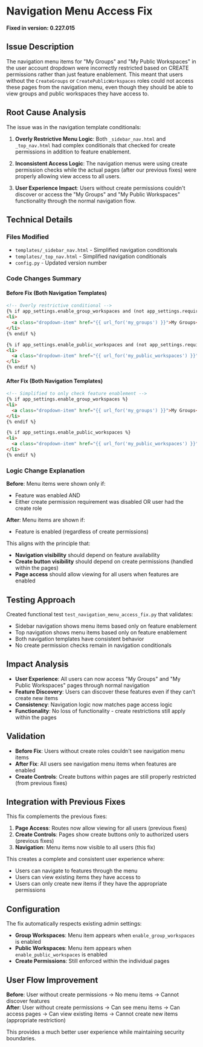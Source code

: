 # Navigation Menu Access Fix

**Fixed in version: 0.227.015**

## Issue Description
The navigation menu items for "My Groups" and "My Public Workspaces" in the user account dropdown were incorrectly restricted based on CREATE permissions rather than just feature enablement. This meant that users without the `CreateGroups` or `CreatePublicWorkspaces` roles could not access these pages from the navigation menu, even though they should be able to view groups and public workspaces they have access to.

## Root Cause Analysis
The issue was in the navigation template conditionals:

1. **Overly Restrictive Menu Logic**: Both `_sidebar_nav.html` and `_top_nav.html` had complex conditionals that checked for create permissions in addition to feature enablement.

2. **Inconsistent Access Logic**: The navigation menus were using create permission checks while the actual pages (after our previous fixes) were properly allowing view access to all users.

3. **User Experience Impact**: Users without create permissions couldn't discover or access the "My Groups" and "My Public Workspaces" functionality through the normal navigation flow.

## Technical Details

### Files Modified
- `templates/_sidebar_nav.html` - Simplified navigation conditionals
- `templates/_top_nav.html` - Simplified navigation conditionals  
- `config.py` - Updated version number

### Code Changes Summary

#### Before Fix (Both Navigation Templates)
```html
<!-- Overly restrictive conditional -->
{% if app_settings.enable_group_workspaces and (not app_settings.require_member_of_create_group or (session.get('user') and session['user'].get('roles') and 'CreateGroups' in session['user']['roles'])) %}
<li>
  <a class="dropdown-item" href="{{ url_for('my_groups') }}">My Groups</a>
</li>
{% endif %}

{% if app_settings.enable_public_workspaces and (not app_settings.require_member_of_create_public_workspace or (session.get('user') and session['user'].get('roles') and 'CreatePublicWorkspaces' in session['user']['roles'])) %}
<li>
  <a class="dropdown-item" href="{{ url_for('my_public_workspaces') }}">My Public Workspaces</a>
</li>
{% endif %}
```

#### After Fix (Both Navigation Templates)
```html
<!-- Simplified to only check feature enablement -->
{% if app_settings.enable_group_workspaces %}
<li>
  <a class="dropdown-item" href="{{ url_for('my_groups') }}">My Groups</a>
</li>
{% endif %}

{% if app_settings.enable_public_workspaces %}
<li>
  <a class="dropdown-item" href="{{ url_for('my_public_workspaces') }}">My Public Workspaces</a>
</li>
{% endif %}
```

### Logic Change Explanation

**Before**: Menu items were shown only if:
- Feature was enabled AND
- Either create permission requirement was disabled OR user had the create role

**After**: Menu items are shown if:
- Feature is enabled (regardless of create permissions)

This aligns with the principle that:
- **Navigation visibility** should depend on feature availability
- **Create button visibility** should depend on create permissions (handled within the pages)
- **Page access** should allow viewing for all users when features are enabled

## Testing Approach
Created functional test `test_navigation_menu_access_fix.py` that validates:
- Sidebar navigation shows menu items based only on feature enablement
- Top navigation shows menu items based only on feature enablement
- Both navigation templates have consistent behavior
- No create permission checks remain in navigation conditionals

## Impact Analysis
- **User Experience**: All users can now access "My Groups" and "My Public Workspaces" pages through normal navigation
- **Feature Discovery**: Users can discover these features even if they can't create new items
- **Consistency**: Navigation logic now matches page access logic
- **Functionality**: No loss of functionality - create restrictions still apply within the pages

## Validation
- **Before Fix**: Users without create roles couldn't see navigation menu items
- **After Fix**: All users see navigation menu items when features are enabled
- **Create Controls**: Create buttons within pages are still properly restricted (from previous fixes)

## Integration with Previous Fixes
This fix complements the previous fixes:

1. **Page Access**: Routes now allow viewing for all users (previous fixes)
2. **Create Controls**: Pages show create buttons only to authorized users (previous fixes) 
3. **Navigation**: Menu items now visible to all users (this fix)

This creates a complete and consistent user experience where:
- Users can navigate to features through the menu
- Users can view existing items they have access to
- Users can only create new items if they have the appropriate permissions

## Configuration
The fix automatically respects existing admin settings:
- **Group Workspaces**: Menu item appears when `enable_group_workspaces` is enabled
- **Public Workspaces**: Menu item appears when `enable_public_workspaces` is enabled
- **Create Permissions**: Still enforced within the individual pages

## User Flow Improvement
**Before**: User without create permissions → No menu items → Cannot discover features  
**After**: User without create permissions → Can see menu items → Can access pages → Can view existing items → Cannot create new items (appropriate restriction)

This provides a much better user experience while maintaining security boundaries.
